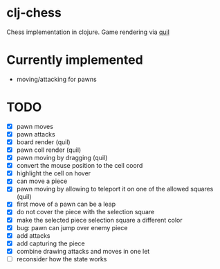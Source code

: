 # clj-chess

Chess implementation in clojure. Game rendering via [quil](https://github.com/quil/quil)

# Currently implemented
- moving/attacking for pawns

# TODO
- [x] pawn moves
- [x] pawn attacks
- [x] board render (quil)
- [x] pawn coll render (quil)
- [x] pawn moving by dragging (quil)
- [x] convert the mouse position to the cell coord
- [x] highlight the cell on hover
- [x] can move a piece
- [x] pawn moving by allowing to teleport it on one of the allowed squares (quil)
- [x] first move of a pawn can be a leap
- [x] do not cover the piece with the selection square
- [x] make the selected piece selection square a different color
- [x] bug: pawn can jump over enemy piece
- [x] add attacks
- [x] add capturing the piece
- [x] combine drawing attacks and moves in one let
- [ ] reconsider how the state works
